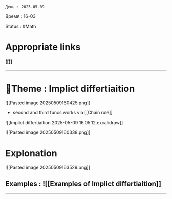 	День : 2025-05-09 
Время : 16-03

Status : #Math  


# Appropriate links
#### [[]]

---

# 📏Theme : Implict differtiaition


![[Pasted image 20250509160425.png]]

- second and third funcs works via [[Chain rule]]

![[Implict differtiaition 2025-05-09 16.05.12.excalidraw]]

![[Pasted image 20250509160338.png]]


# Explonation

![[Pasted image 20250509163529.png]]









## Examples : ![[Examples of Implict differtiaition]]


---
